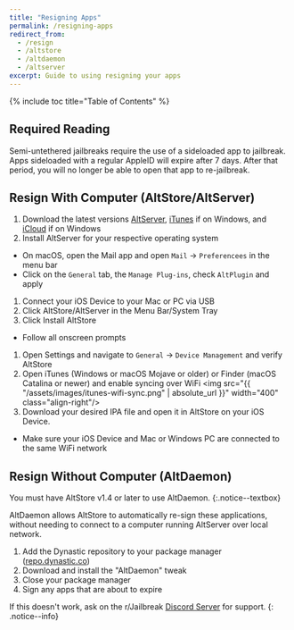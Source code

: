 ```yaml
---
title: "Resigning Apps"
permalink: /resigning-apps
redirect_from:
  - /resign
  - /altstore
  - /altdaemon
  - /altserver
excerpt: Guide to using resigning your apps
---
```


{% include toc title="Table of Contents" %}

## Required Reading

Semi-untethered jailbreaks require the use of a sideloaded app to jailbreak. Apps sideloaded with a regular AppleID will expire after 7 days. After that period, you will no longer be able to open that app to re-jailbreak.


## Resign With Computer (AltStore/AltServer)

1. Download the latest versions [AltServer](http://altstore.io/), [iTunes](https://www.apple.com/itunes/download/win32) if on Windows, and [iCloud](https://secure-appldnld.apple.com/windows/061-91601-20200323-974a39d0-41fc-4761-b571-318b7d9205ed/iCloudSetup.exe) if on Windows
1. Install AltServer for your respective operating system
  - On macOS, open the Mail app and open `Mail` -> `Preferencees` in the menu bar
  - Click on the `General` tab, the `Manage Plug-ins`, check `AltPlugin` and apply
1. Connect your iOS Device to your Mac or PC via USB
1. Click AltStore/AltServer in the Menu Bar/System Tray
1. Click Install AltStore
  - Follow all onscreen prompts
1. Open Settings and navigate to `General` -> `Device Management` and verify AltStore
1. Open iTunes (Windows or macOS Mojave or older) or Finder (macOS Catalina or newer) and enable syncing over WiFi
<img src="{{ "/assets/images/itunes-wifi-sync.png" | absolute_url }}" width="400" class="align-right"/>
1. Download your desired IPA file and open it in AltStore on your iOS Device.
  - Make sure your iOS Device and Mac or Windows PC are connected to the same WiFi network

## Resign Without Computer (AltDaemon)

You must have AltStore v1.4 or later to use AltDaemon.
{:.notice--textbox}

AltDaemon allows AltStore to automatically re-sign these applications, without needing to connect to a computer running AltServer over local network.

1. Add the Dynastic repository to your package manager ([repo.dynastic.co](https://repo.dynastic.co/))
1. Download and install the "AltDaemon" tweak
1. Close your package manager
1. Sign any apps that are about to expire

If this doesn't work, ask on the r/Jailbreak [Discord Server](https://discord.gg/jb) for support.
{: .notice--info}
